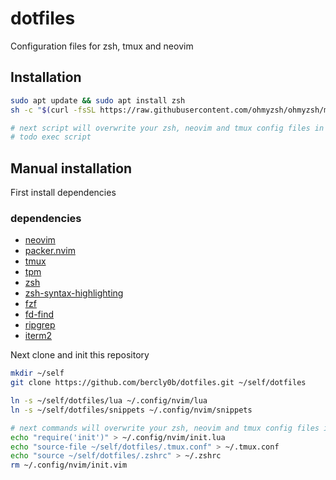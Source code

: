 # dotfiles

Configuration files for zsh, tmux and neovim

## Installation
```bash
sudo apt update && sudo apt install zsh
sh -c "$(curl -fsSL https://raw.githubusercontent.com/ohmyzsh/ohmyzsh/master/tools/install.sh)"

# next script will overwrite your zsh, neovim and tmux config files in home dir. be careful
# todo exec script
```

## Manual installation

First install dependencies

### dependencies
- [neovim](https://neovim.io/)
- [packer.nvim](https://github.com/wbthomason/packer.nvim)
- [tmux](https://github.com/tmux/tmux)
- [tpm](https://github.com/tmux-plugins/tpm)
- [zsh](https://ohmyz.sh/)
- [zsh-syntax-highlighting](https://github.com/zsh-users/zsh-syntax-highlighting/blob/master/INSTALL.md)
- [fzf](https://github.com/junegunn/fzf)
- [fd-find](https://github.com/sharkdp/fd)
- [ripgrep](https://github.com/BurntSushi/ripgrep)
- [iterm2](https://iterm2.com/)

Next clone and init this repository

```bash
mkdir ~/self
git clone https://github.com/bercly0b/dotfiles.git ~/self/dotfiles

ln -s ~/self/dotfiles/lua ~/.config/nvim/lua
ln -s ~/self/dotfiles/snippets ~/.config/nvim/snippets

# next commands will overwrite your zsh, neovim and tmux config files in home dir. be careful
echo "require('init')" > ~/.config/nvim/init.lua
echo "source-file ~/self/dotfiles/.tmux.conf" > ~/.tmux.conf
echo "source ~/self/dotfiles/.zshrc" > ~/.zshrc
rm ~/.config/nvim/init.vim
```
